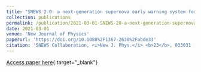 ```yaml
---
title: "SNEWS 2.0: a next-generation supernova early warning system for multi-messenger astronomy"
collection: publications
permalink: /publication/2021-03-01-SNEWS-20-a-next-generation-supernova-early-warning-system-for-multi-messenger-astronomy
date: 2021-03-01
venue: 'New Journal of Physics'
paperurl: 'https://doi.org/10.1088%2F1367-2630%2Fabde33'
citation: 'SNEWS Collaboration, <i>New J. Phys.</i> <b>23</b>, 033031 (2021)'
---
```

[Access paper here](https://doi.org/10.1088%2F1367-2630%2Fabde33){:target="_blank"}
